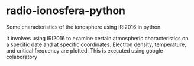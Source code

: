 # radio-ionosfera-python
Some characteristics of the ionosphere using IRI2016 in python. 

It involves using IRI2016 to examine certain atmospheric characteristics on a specific date and at specific coordinates. Electron density, temperature, and critical frequency are plotted. This is executed using google colaboratory

